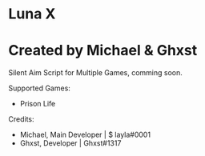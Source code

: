 # Luna X
# Created by Michael & Ghxst
Silent Aim Script for Multiple Games, comming soon.

Supported Games:
- Prison Life

Credits:
- Michael, Main Developer | $ layla#0001
- Ghxst, Developer | Ghxst#1317

